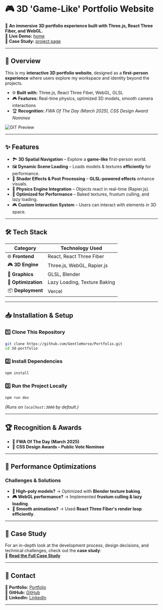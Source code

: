 # 🎮 3D 'Game-Like' Portfolio Website

🚀 **An immersive 3D portfolio experience built with Three.js, React Three Fiber, and WebGL.**  
🔗 **Live Demo:** [home](https://toshihito-endo.com/)  
📖 **Case Study:** [project page](https://toshihito-endo.com/portfolio-website)

---

## 📌 Overview

This is my **interactive 3D portfolio website**, designed as a **first-person experience** where users explore my workspace and identity beyond the projects.

- 🌐 **Built with:** Three.js, React Three Fiber, WebGL, GLSL
- 🎮 **Features:** Real-time physics, optimized 3D models, smooth camera interactions
- 🏆 **Recognition:** _FWA Of The Day (March 2025), CSS Design Award Nominee_

![GIT Preview](/public/videos/portfolio-website/portfolio-website-preview.gif)

---

## ✨ Features

- 🏞️ **3D Spatial Navigation** – Explore a **game-like** first-person world.
- 🖼️ **Dynamic Scene Loading** – Loads models & textures **efficiently** for performance.
- 🎨 **Shader Effects & Post Processing** – **GLSL-powered effects** enhance visuals.
- 🔧 **Physics Engine Integration** – Objects react in real-time (Rapier.js).
- 🚀 **Optimized for Performance** – Baked textures, frustum culling, and lazy loading.
- 🎮 **Custom Interaction System** – Users can interact with elements in 3D space.

---

## 🛠️ Tech Stack

| **Category**        | **Technology Used**          |
| ------------------- | ---------------------------- |
| 🌐 **Frontend**     | React, React Three Fiber     |
| 🎮 **3D Engine**    | Three.js, WebGL, Rapier.js   |
| 🎨 **Graphics**     | GLSL, Blender                |
| 🚀 **Optimization** | Lazy Loading, Texture Baking |
| 📦 **Deployment**   | Vercel                       |

---

## 📥 Installation & Setup

### **1️⃣ Clone This Repository**

```sh
git clone https://github.com/GentleHorse/Portfolio.git
cd 3d-portfolio
```

### **2️⃣ Install Dependencies**

```sh
npm install
```

### **3️⃣ Run the Project Locally**

```sh
npm run dev
```

_(Runs on `localhost:3000` by default.)_

---

## 🏆 Recognition & Awards

- 🏅 **FWA Of The Day (March 2025)**
- 🏅 **CSS Design Awards – Public Vote Nominee**

---

## 🚀 Performance Optimizations

### **Challenges & Solutions**

- **🔄 High-poly models?** → Optimized with **Blender texture baking**.
- **🎮 WebGL performance?** → Implemented **frustum culling & lazy loading**.
- **🚀 Smooth animations?** → Used **React Three Fiber's render loop efficiently**.

---

## 📖 Case Study

For an in-depth look at the development process, design decisions, and technical challenges, check out the **case study**:  
🔗 **[Read the Full Case Study](https://toshihito-endo.com/portfolio-website)**

---

## 📧 Contact

📌 **Portfolio:** [Portfolio](https://toshihito-endo.com/works)  
📌 **GitHub:** [GitHub](https://github.com/GentleHorse)  
📌 **LinkedIn:** [LinkedIn](https://www.linkedin.com/in/toshihito-endo-a68a82172/)

---
